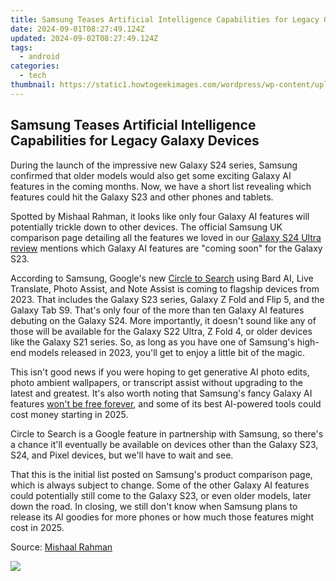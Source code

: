 ```yaml
---
title: Samsung Teases Artificial Intelligence Capabilities for Legacy Galaxy Devices
date: 2024-09-01T08:27:49.124Z
updated: 2024-09-02T08:27:49.124Z
tags:
  - android
categories:
  - tech
thumbnail: https://static1.howtogeekimages.com/wordpress/wp-content/uploads/wm/2024/01/person-using-circle-to-search-ai-feature-on-the-samsung-galaxy-s24-ultra-1.jpg
---
```


## Samsung Teases Artificial Intelligence Capabilities for Legacy Galaxy Devices

During the launch of the impressive new Galaxy S24 series, Samsung confirmed that older models would also get some exciting Galaxy AI features in the coming months. Now, we have a short list revealing which features could hit the Galaxy S23 and other phones and tablets.

 Spotted by Mishaal Rahman, it looks like only four Galaxy AI features will potentially trickle down to other devices. The official Samsung UK comparison page detailing all the features we loved in our [Galaxy S24 Ultra review](https://vimeo-videos.techidaily.com/2024-approved-mastering-profit-strategies-for-vimeo-content-creators/) mentions which Galaxy AI features are "coming soon" for the Galaxy S23.

 According to Samsung, Google's new [Circle to Search](https://ios-pokemon-go.techidaily.com/will-pokemon-go-ban-the-account-if-you-use-pgsharp-on-apple-iphone-11-pro-drfone-by-drfone-virtual-ios/) using Bard AI, Live Translate, Photo Assist, and Note Assist is coming to flagship devices from 2023\. That includes the Galaxy S23 series, Galaxy Z Fold and Flip 5, and the Galaxy Tab S9\. That's only four of the more than ten Galaxy AI features debuting on the Galaxy S24\. More importantly, it doesn't sound like any of those will be available for the Galaxy S22 Ultra, Z Fold 4, or older devices like the Galaxy S21 series. So, as long as you have one of Samsung's high-end models released in 2023, you'll get to enjoy a little bit of the magic.

 This isn't good news if you were hoping to get generative AI photo edits, photo ambient wallpapers, or transcript assist without upgrading to the latest and greatest. It's also worth noting that Samsung's fancy Galaxy AI features [won't be free forever](https://screen-mirroring-recording.techidaily.com/2024-approved-unlocking-stream-efficiency-obs-meets-zoom/), and some of its best AI-powered tools could cost money starting in 2025.

 Circle to Search is a Google feature in partnership with Samsung, so there's a chance it'll eventually be available on devices other than the Galaxy S23, S24, and Pixel devices, but we'll have to wait and see.

 That this is the initial list posted on Samsung's product comparison page, which is always subject to change. Some of the other Galaxy AI features could potentially still come to the Galaxy S23, or even older models, later down the road. In closing, we still don't know when Samsung plans to release its AI goodies for more phones or how much those features might cost in 2025.

 Source: [Mishaal Rahman](https://androiddev.social/@MishaalRahman/111880200914276447)

<ins class="adsbygoogle"
     style="display:block"
     data-ad-format="autorelaxed"
     data-ad-client="ca-pub-7571918770474297"
     data-ad-slot="1223367746"></ins>



<ins class="adsbygoogle"
     style="display:block"
     data-ad-client="ca-pub-7571918770474297"
     data-ad-slot="8358498916"
     data-ad-format="auto"
     data-full-width-responsive="true"></ins>



<!-- affiliate ads begin -->
<a href="https://shop.incomedia.eu/order/checkout.php?PRODS=14095146&QTY=1&AFFILIATE=108875&CART=1"><img src="https://secure.2checkout.com/images/merchant/8b6cc3ee5ec407721ce3bf5ff4c0f56b/PRO_BUY_728x90-EN.jpg" border="0"></a>
<!-- affiliate ads end -->